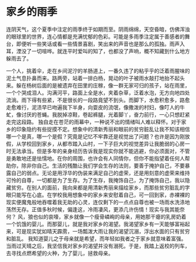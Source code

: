 # 家乡的雨季

连阴天气，这个夏季中注定的雨季终于如期而至。阴雨绵绵，天空昏暗，仿佛浑浊的眼球里的世界，连心情都是充满忧郁的色彩。可能是多雨季注定属于善感者的舞台，即便听一些笑话或看一些情景喜剧，笑出来的声音也是那么的孤独。雨声入耳，湮没了一切喧哗。就连平时爱叫的知了，也都没了声响，概不知藏到什么地方躲雨去了。

一个人，挑着伞，走在乡间泥泞的羊肠道上，一番久违了的粘乎乎的泛着雨腥味的泥土气息扑鼻而来。路两旁，站着一排白杨，晃动的叶子被雨水敲打地抬不起头来。躲在杨树后面的是被遗弃在田里的庄稼，像一群无家可归的孩子，站在雨里，一个个哭成泪人。沟满河平，路面上全是水，夹着杂草，泛着水泡，无方向地四处流淌。雨下得有些紧，不是很长的一段路竟望不到头。而脚下，水愈积愈多，路愈走愈难行，泥渍早已吻遍我下半身，向耍皮的流氓，像撒泼的村妇，像叮人的牛虻，像讨厌的苍蝇。我脱掉凉鞋，卷起裤腿，光着脚丫，奋力前行，一心只想赶紧走完这段路。
独自走在苍茫的雨幕中，一种说不出的情绪叫人难以释怀。对于家乡的印象隐约有些捉摸不定。想象中的清新秀丽和眼前的贫穷脏乱让我不知该相信哪一个是真，哪一个是假？究竟是记忆不牢靠还是视觉出了问题？也许是因为刚放假，从学校回到家乡，从都市踏入山村，一下子巨大的视觉差异让我脆弱的心房一时无法承当。但是多年的亲身经历告诉我是现实你就不能逃避，你必须面对，不管是勇敢地还是怯懦地。在你的周围，也许会有人同情你，但你不能指望着任何人帮助你，除非你自己。生活的残酷让我们学会生存的法则，要善于掩护自己，不要暴露自己的弱点。无论是用浮华的伪装来满足自己的虚荣，还是用刻意的虚荣来维持可怜的自尊，一切都是为了生存。为了生存，我掩饰自己，为了掩饰自己，我以隐藏贫穷。在别人的面前，我向来都是用清新秀丽来描绘家乡，而那些贫穷脏乱的字眼只能写在心底。在学校我用想象中的家乡来安慰着自己，可一回到家，赤裸裸的现实便魔鬼般地吞噬着我无助的心灵，连仅剩下的一点点自尊也被一场雨水洗涤地荡然无存。正值多秋时候，偏逢这，冷雨凄风，更添几许伤情！现实与我其能奈何？
风，狼也似的哀嚎，家乡就像一个瘦骨嶙峋的母亲，用她那干瘪的乳房奶着一个饥饿的婴儿。而那婴儿，就是我对家乡的渴望。我渴望家乡有一天能够富裕起来，可是现实犹如晴天霹雳，一场瓢泼大雨让我的渴望沉溺，浮出水面的只有贫穷和脏乱。
我知道婴儿之于母亲就是希望，而年轻如我者之于家乡就意味着富强。当雨过天晴之后，我坚信我对家乡的渴望并没有溺死。于是，我踏上返校的列车，去寻找点燃希望的火种，为了婴儿，拯救母亲。
